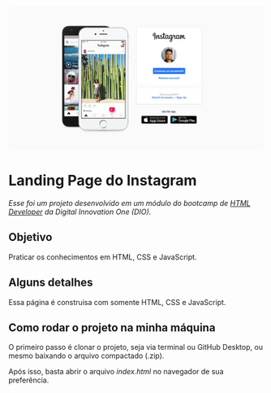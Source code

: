 ![Cover](readme-images/cover.png)

# Landing Page do Instagram

*Esse foi um projeto desenvolvido em um módulo do bootcamp de [HTML Developer](https://web.digitalinnovation.one/track/html-web-developer) da Digital Innovation One (DIO).*

## Objetivo

Praticar os conhecimentos em HTML, CSS e JavaScript.

## Alguns detalhes

Essa página é construisa com somente HTML, CSS e JavaScript.

## Como rodar o projeto na minha máquina

O primeiro passo é clonar o projeto, seja via terminal ou GitHub Desktop, ou mesmo baixando o arquivo compactado (.zip). 

Após isso, basta abrir o arquivo *index.html* no navegador de sua preferência.
